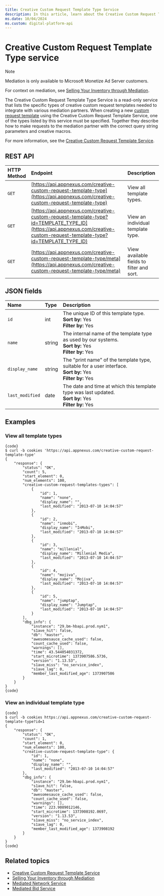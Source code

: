 ```yaml
---
title: Creative Custom Request Template Type Service
description: In this article, learn about the Creative Custom Request Template Type service, their JSON fields, and REST API with thorough examples.
ms.date: 10/04/2024
ms.custom: digital-platform-api
---
```


# Creative Custom Request Template Type service

> [!NOTE]
> Mediation is only available to Microsoft Monetize Ad Server customers.

For context on mediation, see [Selling Your Inventory through Mediation](../monetize/mediation-selling-your-inventory-through-mediation.md).

The Creative Custom Request Template Type Service is a read-only service that lists the specific types of creative custom request templates needed to integrate with various mediation partners. When creating a new [custom request template](creative-custom-request-template-service.md) using the Creative Custom Request Template Service, one of the types listed by this service must be specified. Together they describe how to make requests to the mediation partner with the correct query string parameters and creative macros.

For more information, see the [Creative Custom Request Template Service](creative-custom-request-template-service.md).

## REST API

| HTTP Method | Endpoint | Description |
|:---|:---|:---|
| `GET`  | [https://api.appnexus.com/creative-custom-request-template-type](https://api.appnexus.com/creative-custom-request-template-type) | View all template types. |
| `GET` | [https://api.appnexus.com/creative-custom-request-template-type?id=TEMPLATE_TYPE_ID](https://api.appnexus.com/creative-custom-request-template-type?id=TEMPLATE_TYPE_ID) | View an individual template type. |
| `GET` | [https://api.appnexus.com/creative-custom-request-template-type/meta](https://api.appnexus.com/creative-custom-request-template-type/meta) | View available fields to filter and sort. |

## JSON fields

| Name | Type | Description |
|:---|:---|:---|
| `id` | int | The unique ID of this template type.<br>**Sort by:** Yes<br>**Filter by:** Yes |
| `name` | string | The internal name of the template type as used by our systems.<br>**Sort by:** Yes<br>**Filter by:** Yes |
| `display_name` | string | The "print name" of the template type, suitable for a user interface.<br>**Sort by:** Yes<br>**Filter by:** Yes |
| `last_modified` | date | The date and time at which this template type was last updated.<br>**Sort by:** Yes<br>**Filter by:** Yes |

## Examples

### View all template types

```
{code}
$ curl -b cookies 'https://api.appnexus.com/creative-custom-request-template-type'
{
    "response": {
        "status": "OK",
        "count": 5,
        "start_element": 0,
        "num_elements": 100,
        "creative-custom-request-templates-types": [
            {
                "id": 1,
                "name": "none",
                "display_name": "",
                "last_modified": "2013-07-10 14:04:57"
            },
            {
                "id": 2,
                "name": "inmobi",
                "display_name": "InMobi",
                "last_modified": "2013-07-10 14:04:57"
            },
            {
                "id": 3,
                "name": "millenial",
                "display_name": "Millenial Media",
                "last_modified": "2013-07-10 14:04:57"
            },
            {
                "id": 4,
                "name": "mojiva",
                "display_name": "Mojiva",
                "last_modified": "2013-07-10 14:04:57"
            },
            {
                "id": 5,
                "name": "jumptap",
                "display_name": "Jumptap",
                "last_modified": "2013-07-10 14:04:57"
            }
        ],
        "dbg_info": {
            "instance": "29.bm-hbapi.prod.nym1",
            "s1ave_hit": false,
            "db": "master",
            "awesomesauce_cache_used": false,
            "count_cache_used": false,
            "warnings": [],
            "time": 43.544054031372,
            "start_microtime": 1373907586.5736,
            "version": "1.13.53",
            "s1ave_miss": "no_service_index",
            "s1ave_lag": 0,
            "member_last_modified_age": 1373907586
        }
    }
}
{code}
```

### View an individual template type

```
{code}
$ curl -b cookies https://api.appnexus.com/creative-custom-request-template-type?id=1
{
    "response": {
        "status": "OK",
        "count": 1,
        "start_element": 0,
        "num_elements": 100,
        "creative-custom-request-template-type": {
            "id": 1,
            "name": "none",
            "display_name": "",
            "last_modified": "2013-07-10 14:04:57"
        },
        "dbg_info": {
            "instance": "29.bm-hbapi.prod.nym1",
            "s1ave_hit": false,
            "db": "master",
            "awesomesauce_cache_used": false,
            "count_cache_used": false,
            "warnings": [],
            "time": 223.9089012146,
            "start_microtime": 1373908192.0697,
            "version": "1.13.53",
            "s1ave_miss": "no_service_index",
            "s1ave_lag": 0,
            "member_last_modified_age": 1373908192
        }
    }
}
{code}
```

## Related topics

- [Creative Custom Request Template Service](creative-custom-request-template-service.md)
- [Selling Your Inventory through Mediation](../monetize/mediation-selling-your-inventory-through-mediation.md)
- [Mediated Network Service](mediated-network-service.md)
- [Mediated Bid Service](mediated-bid-service.md)
